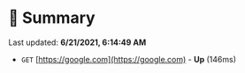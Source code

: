 # 📖 Summary
Last updated: **6/21/2021, 6:14:49 AM**

- `GET` [https://google.com](https://google.com) - **Up** (146ms)
